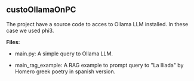 ## custoOllamaOnPC

 The project have a source code to acces to Ollama LLM installed. In these case
 we used phi3.

  **Files:**

   - main.py: A simple query to Ollama LLM.

   - main_rag_example: A RAG example to prompt query to "La Iliada" by Homero greek poetry in spanish version.